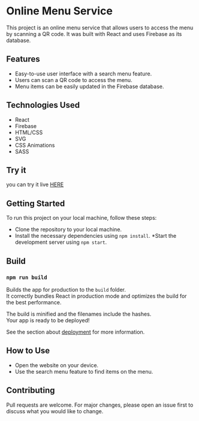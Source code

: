 # Online Menu Service
This project is an online menu service that allows users to access the menu by scanning a QR code. It was built with React and uses Firebase as its database.

## Features
* Easy-to-use user interface with a search menu feature.
* Users can scan a QR code to access the menu.
* Menu items can be easily updated in the Firebase database.

## Technologies Used
* React
* Firebase
* HTML/CSS
* SVG
* CSS Animations
* SASS 

## Try it
you can try it live [HERE](https://menuserviceonline.web.app/)

## Getting Started
To run this project on your local machine, follow these steps:

* Clone the repository to your local machine.
* Install the necessary dependencies using `npm install`.
*Start the development server using `npm start`.

## Build
### `npm run build`

Builds the app for production to the `build` folder.\
It correctly bundles React in production mode and optimizes the build for the best performance.

The build is minified and the filenames include the hashes.\
Your app is ready to be deployed!

See the section about [deployment](https://facebook.github.io/create-react-app/docs/deployment) for more information.

## How to Use
* Open the website on your device.
* Use the search menu feature to find items on the menu.

## Contributing
Pull requests are welcome. For major changes, please open an issue first to discuss what you would like to change.

